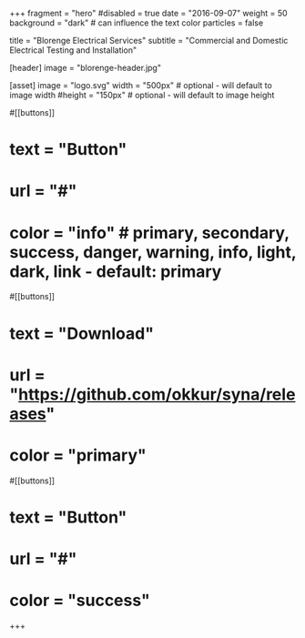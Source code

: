 +++
fragment = "hero"
#disabled = true
date = "2016-09-07"
weight = 50
background = "dark" # can influence the text color
particles = false

title = "Blorenge Electrical Services"
subtitle = "Commercial and Domestic Electrical Testing and Installation"

[header]
  image = "blorenge-header.jpg"

[asset]
  image = "logo.svg"
  width = "500px" # optional - will default to image width
  #height = "150px" # optional - will default to image height

#[[buttons]]
#  text = "Button"
#  url = "#"
#  color = "info" # primary, secondary, success, danger, warning, info, light, dark, link - default: primary

#[[buttons]]
#  text = "Download"
#  url = "https://github.com/okkur/syna/releases"
#  color = "primary"

#[[buttons]]
#  text = "Button"
#  url = "#"
#  color = "success"
+++

